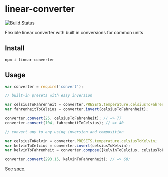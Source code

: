 # linear-converter

[![Build Status](https://travis-ci.org/javiercejudo/linear-converter.svg)](https://travis-ci.org/javiercejudo/linear-converter)

Flexible linear converter with built in conversions for common units

## Install

    npm i linear-converter

## Usage

```js
var converter = require('convert');

// built-in presets with easy inversion

var celsiusToFahrenheit = converter.PRESETS.temperature.celsiusToFahrenheit;
var fahrenheitToCelsius = converter.invert(celsiusToFahrenheit);

converter.convert(25, celsiusToFahrenheit); // => 77
converter.convert(104, fahrenheitToCelsius); // => 40

// convert any to any using inversion and composition

var celsiusToKelvin = converter.PRESETS.temperature.celsiusToKelvin;
var kelvinToCelcius = converter.invert(celsiusToKelvin);
var kelvinToFahrenheit = converter.compose([kelvinToCelcius, celsiusToFahrenheit]);

converter.convert(293.15, kelvinToFahrenheit); // => 68;
```

See [spec](test/spec.js).
